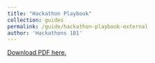 ```yaml
---
title: "Hackathon Playbook"
collection: guides
permalink: /guide/hackathon-playbook-external
author: 'Hackathons 101'
---
```

[Download PDF here.](http://eipapa.github.io/hack-research-mmistakes/files/hackathon-playbook-external.pdf)
